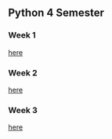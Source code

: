 ## Python 4 Semester

### Week 1
[here](https://github.com/amandajuhl95/Python4Sem/tree/master/Week1-Exercise)

### Week 2
[here](https://github.com/amandajuhl95/Python4Sem/tree/master/Week2-Exercise)

### Week 3
[here](https://github.com/amandajuhl95/Python4Sem/tree/master/Week3-Exercise)
